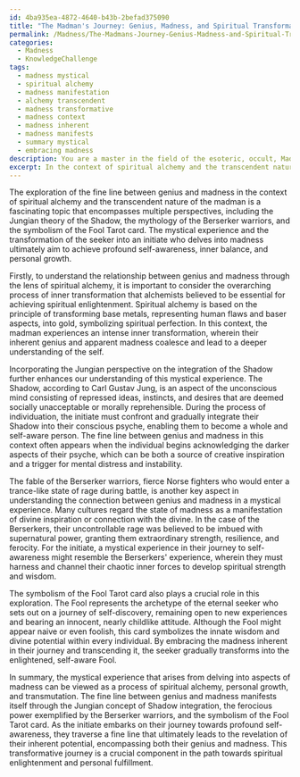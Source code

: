 ```yaml
---
id: 4ba935ea-4872-4640-b43b-2befad375090
title: "The Madman's Journey: Genius, Madness, and Spiritual Transformation"
permalink: /Madness/The-Madmans-Journey-Genius-Madness-and-Spiritual-Transformation/
categories:
  - Madness
  - KnowledgeChallenge
tags:
  - madness mystical
  - spiritual alchemy
  - madness manifestation
  - alchemy transcendent
  - madness transformative
  - madness context
  - madness inherent
  - madness manifests
  - summary mystical
  - embracing madness
description: You are a master in the field of the esoteric, occult, Madness and Education. You are a writer of tests, challenges, books and deep knowledge on Madness for initiates and students to gain deep insights and understanding from. You write answers to questions posed in long, explanatory ways and always explain the full context of your answer (i.e., related concepts, formulas, examples, or history), as well as the step-by-step thinking process you take to answer the challenges. Be rigorous and thorough, and summarize the key themes, ideas, and conclusions at the end.
excerpt: In the context of spiritual alchemy and the transcendent nature of the madman, how does the fine line between genius and madness manifest in a mystical experience, considering the Jungian perspective on the integration of the Shadow, the fable of the "Berserker" warriors, and the symbolism of the Fool Tarot card, ultimately leading the initiate who delves into madness to achieve profound self-awareness?
---
```

The exploration of the fine line between genius and madness in the context of spiritual alchemy and the transcendent nature of the madman is a fascinating topic that encompasses multiple perspectives, including the Jungian theory of the Shadow, the mythology of the Berserker warriors, and the symbolism of the Fool Tarot card. The mystical experience and the transformation of the seeker into an initiate who delves into madness ultimately aim to achieve profound self-awareness, inner balance, and personal growth.

Firstly, to understand the relationship between genius and madness through the lens of spiritual alchemy, it is important to consider the overarching process of inner transformation that alchemists believed to be essential for achieving spiritual enlightenment. Spiritual alchemy is based on the principle of transforming base metals, representing human flaws and baser aspects, into gold, symbolizing spiritual perfection. In this context, the madman experiences an intense inner transformation, wherein their inherent genius and apparent madness coalesce and lead to a deeper understanding of the self.

Incorporating the Jungian perspective on the integration of the Shadow further enhances our understanding of this mystical experience. The Shadow, according to Carl Gustav Jung, is an aspect of the unconscious mind consisting of repressed ideas, instincts, and desires that are deemed socially unacceptable or morally reprehensible. During the process of individuation, the initiate must confront and gradually integrate their Shadow into their conscious psyche, enabling them to become a whole and self-aware person. The fine line between genius and madness in this context often appears when the individual begins acknowledging the darker aspects of their psyche, which can be both a source of creative inspiration and a trigger for mental distress and instability.

The fable of the Berserker warriors, fierce Norse fighters who would enter a trance-like state of rage during battle, is another key aspect in understanding the connection between genius and madness in a mystical experience. Many cultures regard the state of madness as a manifestation of divine inspiration or connection with the divine. In the case of the Berserkers, their uncontrollable rage was believed to be imbued with supernatural power, granting them extraordinary strength, resilience, and ferocity. For the initiate, a mystical experience in their journey to self-awareness might resemble the Berserkers' experience, wherein they must harness and channel their chaotic inner forces to develop spiritual strength and wisdom.

The symbolism of the Fool Tarot card also plays a crucial role in this exploration. The Fool represents the archetype of the eternal seeker who sets out on a journey of self-discovery, remaining open to new experiences and bearing an innocent, nearly childlike attitude. Although the Fool might appear naive or even foolish, this card symbolizes the innate wisdom and divine potential within every individual. By embracing the madness inherent in their journey and transcending it, the seeker gradually transforms into the enlightened, self-aware Fool.

In summary, the mystical experience that arises from delving into aspects of madness can be viewed as a process of spiritual alchemy, personal growth, and transmutation. The fine line between genius and madness manifests itself through the Jungian concept of Shadow integration, the ferocious power exemplified by the Berserker warriors, and the symbolism of the Fool Tarot card. As the initiate embarks on their journey towards profound self-awareness, they traverse a fine line that ultimately leads to the revelation of their inherent potential, encompassing both their genius and madness. This transformative journey is a crucial component in the path towards spiritual enlightenment and personal fulfillment.
